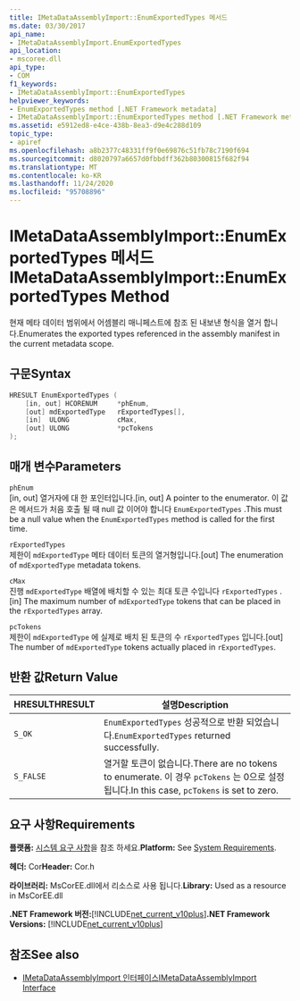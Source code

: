 ```yaml
---
title: IMetaDataAssemblyImport::EnumExportedTypes 메서드
ms.date: 03/30/2017
api_name:
- IMetaDataAssemblyImport.EnumExportedTypes
api_location:
- mscoree.dll
api_type:
- COM
f1_keywords:
- IMetaDataAssemblyImport::EnumExportedTypes
helpviewer_keywords:
- EnumExportedTypes method [.NET Framework metadata]
- IMetaDataAssemblyImport::EnumExportedTypes method [.NET Framework metadata]
ms.assetid: e5912ed8-e4ce-438b-8ea3-d9e4c288d109
topic_type:
- apiref
ms.openlocfilehash: a8b2377c48331ff9f0e69876c51fb78c7190f694
ms.sourcegitcommit: d8020797a6657d0fbbdff362b80300815f682f94
ms.translationtype: MT
ms.contentlocale: ko-KR
ms.lasthandoff: 11/24/2020
ms.locfileid: "95708896"
---
```

# <a name="imetadataassemblyimportenumexportedtypes-method"></a><span data-ttu-id="b10a9-102">IMetaDataAssemblyImport::EnumExportedTypes 메서드</span><span class="sxs-lookup"><span data-stu-id="b10a9-102">IMetaDataAssemblyImport::EnumExportedTypes Method</span></span>

<span data-ttu-id="b10a9-103">현재 메타 데이터 범위에서 어셈블리 매니페스트에 참조 된 내보낸 형식을 열거 합니다.</span><span class="sxs-lookup"><span data-stu-id="b10a9-103">Enumerates the exported types referenced in the assembly manifest in the current metadata scope.</span></span>  
  
## <a name="syntax"></a><span data-ttu-id="b10a9-104">구문</span><span class="sxs-lookup"><span data-stu-id="b10a9-104">Syntax</span></span>  
  
```cpp  
HRESULT EnumExportedTypes (  
    [in, out] HCORENUM     *phEnum,
    [out] mdExportedType   rExportedTypes[],
    [in]  ULONG            cMax,
    [out] ULONG            *pcTokens  
);  
```  
  
## <a name="parameters"></a><span data-ttu-id="b10a9-105">매개 변수</span><span class="sxs-lookup"><span data-stu-id="b10a9-105">Parameters</span></span>  

 `phEnum`  
 <span data-ttu-id="b10a9-106">[in, out] 열거자에 대 한 포인터입니다.</span><span class="sxs-lookup"><span data-stu-id="b10a9-106">[in, out] A pointer to the enumerator.</span></span> <span data-ttu-id="b10a9-107">이 값은 메서드가 처음 호출 될 때 null 값 이어야 합니다 `EnumExportedTypes` .</span><span class="sxs-lookup"><span data-stu-id="b10a9-107">This must be a null value when the `EnumExportedTypes` method is called for the first time.</span></span>  
  
 `rExportedTypes`  
 <span data-ttu-id="b10a9-108">제한이 `mdExportedType` 메타 데이터 토큰의 열거형입니다.</span><span class="sxs-lookup"><span data-stu-id="b10a9-108">[out] The enumeration of `mdExportedType` metadata tokens.</span></span>  
  
 `cMax`  
 <span data-ttu-id="b10a9-109">진행 `mdExportedType` 배열에 배치할 수 있는 최대 토큰 수입니다 `rExportedTypes` .</span><span class="sxs-lookup"><span data-stu-id="b10a9-109">[in] The maximum number of `mdExportedType` tokens that can be placed in the `rExportedTypes` array.</span></span>  
  
 `pcTokens`  
 <span data-ttu-id="b10a9-110">제한이 `mdExportedType` 에 실제로 배치 된 토큰의 수 `rExportedTypes` 입니다.</span><span class="sxs-lookup"><span data-stu-id="b10a9-110">[out] The number of `mdExportedType` tokens actually placed in `rExportedTypes`.</span></span>  
  
## <a name="return-value"></a><span data-ttu-id="b10a9-111">반환 값</span><span class="sxs-lookup"><span data-stu-id="b10a9-111">Return Value</span></span>  
  
|<span data-ttu-id="b10a9-112">HRESULT</span><span class="sxs-lookup"><span data-stu-id="b10a9-112">HRESULT</span></span>|<span data-ttu-id="b10a9-113">설명</span><span class="sxs-lookup"><span data-stu-id="b10a9-113">Description</span></span>|  
|-------------|-----------------|  
|`S_OK`|<span data-ttu-id="b10a9-114">`EnumExportedTypes` 성공적으로 반환 되었습니다.</span><span class="sxs-lookup"><span data-stu-id="b10a9-114">`EnumExportedTypes` returned successfully.</span></span>|  
|`S_FALSE`|<span data-ttu-id="b10a9-115">열거할 토큰이 없습니다.</span><span class="sxs-lookup"><span data-stu-id="b10a9-115">There are no tokens to enumerate.</span></span> <span data-ttu-id="b10a9-116">이 경우 `pcTokens` 는 0으로 설정 됩니다.</span><span class="sxs-lookup"><span data-stu-id="b10a9-116">In this case, `pcTokens` is set to zero.</span></span>|  
  
## <a name="requirements"></a><span data-ttu-id="b10a9-117">요구 사항</span><span class="sxs-lookup"><span data-stu-id="b10a9-117">Requirements</span></span>  

 <span data-ttu-id="b10a9-118">**플랫폼:** [시스템 요구 사항](../../get-started/system-requirements.md)을 참조 하세요.</span><span class="sxs-lookup"><span data-stu-id="b10a9-118">**Platform:** See [System Requirements](../../get-started/system-requirements.md).</span></span>  
  
 <span data-ttu-id="b10a9-119">**헤더:** Cor</span><span class="sxs-lookup"><span data-stu-id="b10a9-119">**Header:** Cor.h</span></span>  
  
 <span data-ttu-id="b10a9-120">**라이브러리:** MsCorEE.dll에서 리소스로 사용 됩니다.</span><span class="sxs-lookup"><span data-stu-id="b10a9-120">**Library:** Used as a resource in MsCorEE.dll</span></span>  
  
 <span data-ttu-id="b10a9-121">**.NET Framework 버전:**[!INCLUDE[net_current_v10plus](../../../../includes/net-current-v10plus-md.md)]</span><span class="sxs-lookup"><span data-stu-id="b10a9-121">**.NET Framework Versions:** [!INCLUDE[net_current_v10plus](../../../../includes/net-current-v10plus-md.md)]</span></span>  
  
## <a name="see-also"></a><span data-ttu-id="b10a9-122">참조</span><span class="sxs-lookup"><span data-stu-id="b10a9-122">See also</span></span>

- [<span data-ttu-id="b10a9-123">IMetaDataAssemblyImport 인터페이스</span><span class="sxs-lookup"><span data-stu-id="b10a9-123">IMetaDataAssemblyImport Interface</span></span>](imetadataassemblyimport-interface.md)
